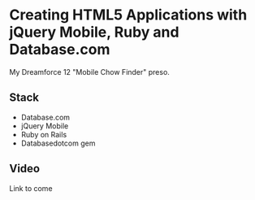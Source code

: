 Creating HTML5 Applications with jQuery Mobile, Ruby and Database.com
=====================================================================

My Dreamforce 12 "Mobile Chow Finder" preso.

## Stack

* Database.com
* jQuery Mobile
* Ruby on Rails
* Databasedotcom gem

## Video

Link to come